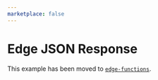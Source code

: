 ```yaml
---
marketplace: false
---
```


# Edge JSON Response

This example has been moved to [`edge-functions`](/edge-functions/hello-world).
